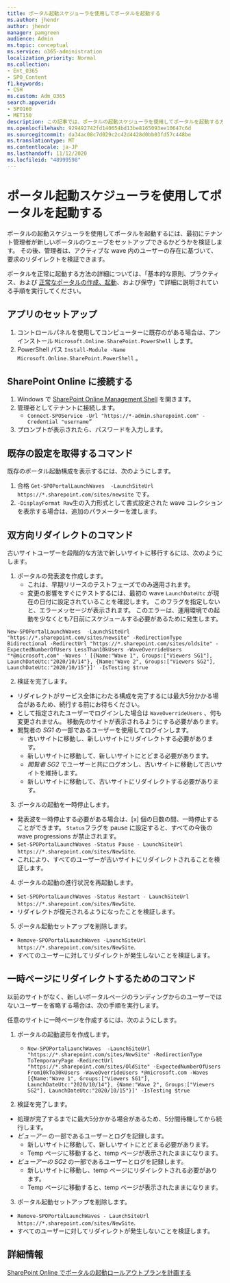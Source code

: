```yaml
---
title: ポータル起動スケジューラを使用してポータルを起動する
ms.author: jhendr
author: jhendr
manager: pamgreen
audience: Admin
ms.topic: conceptual
ms.service: o365-administration
localization_priority: Normal
ms.collection:
- Ent_O365
- SPO_Content
f1.keywords:
- CSH
ms.custom: Adm_O365
search.appverid:
- SPO160
- MET150
description: この記事では、ポータルの起動スケジューラを使用してポータルを起動する方法について説明します。
ms.openlocfilehash: 929492742fd140654bd13be8165093ee10647c6d
ms.sourcegitcommit: da34ac08c7d029c2c42d4428d0bb03fd57c448be
ms.translationtype: MT
ms.contentlocale: ja-JP
ms.lasthandoff: 11/12/2020
ms.locfileid: "48999598"
---
```

# <a name="launch-your-portal-using-the-portal-launch-scheduler"></a>ポータル起動スケジューラを使用してポータルを起動する

ポータルの起動スケジューラを使用してポータルを起動するには、最初にテナント管理者が新しいポータルのウェーブをセットアップできるかどうかを検証します。 その後、管理者は、アクティブな wave 内のユーザーの存在に基づいて、要求のリダイレクトを検証できます。

ポータルを正常に起動する方法の詳細については、「基本的な原則、プラクティス、および [正常なポータルの作成、起動](https://go.microsoft.com/fwlink/?linkid=2105838)、および保守」で詳細に説明されている手順を実行してください。 

## <a name="app-setup"></a>アプリのセットアップ
1. コントロールパネルを使用してコンピューターに既存のがある場合は、アンインストール `Microsoft.Online.SharePoint.PowerShell` します。
2. PowerShell パス `Install-Module -Name Microsoft.Online.SharePoint.PowerShell` 。

## <a name="connect-to-sharepoint-online"></a>SharePoint Online に接続する
1. Windows で [SharePoint Online Management Shell](https://docs.microsoft.com/powershell/sharepoint/sharepoint-online/connect-sharepoint-online) を開きます。
2. 管理者としてテナントに接続します。
   - `Connect-SPOService -Url "https://*-admin.sharepoint.com" -Credential "username”`
3.  プロンプトが表示されたら、パスワードを入力します。

## <a name="command-to-get-an-existing-setup"></a>既存の設定を取得するコマンド

既存のポータル起動構成を表示するには、次のようにします。

1. 合格 `Get-SPOPortalLaunchWaves  -LaunchSiteUrl  https://*.sharepoint.com/sites/newsite` です。
2. `-DisplayFormat Raw`生の入力形式として書式設定された wave コレクションを表示する場合は、追加のパラメーターを渡します。

## <a name="commands-for-bi-directional-redirection"></a>双方向リダイレクトのコマンド

古いサイトユーザーを段階的な方法で新しいサイトに移行するには、次のようにします。

1. ポータルの発表波を作成します。
   - これは、早期リリースのテストフェーズでのみ適用されます。
   - 変更の影響をすぐにテストするには、最初の wave `LaunchDateUtc` が現在の日付に設定されていることを確認します。 このフラグを指定しないと、エラーメッセージが表示されます。 このエラーは、運用環境での起動を少なくとも7日前にスケジュールする必要があるために発生します。

  `New-SPOPortalLaunchWaves  -LaunchSiteUrl "https://*.sharepoint.com/sites/newsite" -RedirectionType Bidirectional -RedirectUrl "https://*.sharepoint.com/sites/oldsite" -ExpectedNumberOfUsers LessThan10kUsers -WaveOverrideUsers "*@microsoft.com" -Waves ' [{Name:"Wave 1", Groups:["Viewers SG1"], LaunchDateUtc:"2020/10/14"}, {Name:"Wave 2", Groups:["Viewers SG2"], LaunchDateUtc:"2020/10/15"}]' -IsTesting $true`

2. 検証を完了します。
  - リダイレクトがサービス全体にわたる構成を完了するには最大5分かかる場合があるため、続行する前にお待ちください。
  - として指定されたユーザーでログインした場合は `WaveOverrideUsers` 、何も変更されません。 移動先のサイトが表示されるようにする必要があります。
  - 閲覧者の *SG1* の一部であるユーザーを使用してログインします。
    - 古いサイトに移動し、新しいサイトにリダイレクトする必要があります。
    - 新しいサイトに移動して、新しいサイトにとどまる必要があります。
    - *閲覧者 SG2* でユーザーと共にログオンし、古いサイトに移動して古いサイトを維持します。
    - 新しいサイトに移動して、古いサイトにリダイレクトする必要があります。

3. ポータルの起動を一時停止します。
  - 発表波を一時停止する必要がある場合は、[x] 個の日数の間、一時停止することができます。 `Status`フラグを pause に設定すると、すべての今後の wave progressions が禁止されます。 
  - `Set-SPOPortalLaunchWaves -Status Pause - LaunchSiteUrl  https://*.sharepoint.com/sites/NewSite`.
  - これにより、すべてのユーザーが古いサイトにリダイレクトされることを検証します。

4. ポータルの起動の進行状況を再起動します。 
  - `Set-SPOPortalLaunchWaves -Status Restart - LaunchSiteUrl  https://*.sharepoint.com/sites/NewSite`.
  - リダイレクトが復元されるようになったことを検証します。

5. ポータル起動セットアップを削除します。
  - `Remove-SPOPortalLaunchWaves -LaunchSiteUrl https://*.sharepoint.com/sites/NewSite`.
  - すべてのユーザーに対してリダイレクトが発生しないことを検証します。

## <a name="commands-for-redirection-to-temporary-page"></a>一時ページにリダイレクトするためのコマンド

以前のサイトがなく、新しいポータルページのランディングからのユーザーではないユーザーを省略する場合は、次の手順を実行します。

任意のサイトに一時ページを作成するには、次のようにします。

1. ポータルの起動波形を作成します。
   - `New-SPOPortalLaunchWaves  -LaunchSiteUrl "https://*.sharepoint.com/sites/NewSite" -RedirectionType ToTemporaryPage -RedirectUrl "https://*.sharepoint.com/sites/OldSite" -ExpectedNumberOfUsers From10kTo30kUsers -WaveOverrideUsers *@microsoft.com -Waves [{Name:"Wave 1", Groups:["Viewers SG1"], LaunchDateUtc:"2020/10/14"}, {Name:"Wave 2", Groups:["Viewers SG2"], LaunchDateUtc:"2020/10/15"}]' -IsTesting $true`

2. 検証を完了します。

  - 処理が完了するまでに最大5分かかる場合があるため、5分間待機してから続行します。
  - *ビューアー* の一部であるユーザーとログを記録します。
     - 新しいサイトに移動して、新しいサイトにとどまる必要があります。
     - Temp ページに移動すると、temp ページが表示されたままになります。
  - *ビューアーの SG2* の一部であるユーザーとログを記録します。
     - 新しいサイトに移動し、temp ページにリダイレクトされる必要があります。
     - Temp ページに移動すると、temp ページが表示されたままになります。

3. ポータル起動セットアップを削除します。
  - `Remove-SPOPortalLaunchWaves - LaunchSiteUrl  https://*.sharepoint.com/sites/NewSite`.
  - すべてのユーザーに対してリダイレクトが発生しないことを検証します。

## <a name="learn-more"></a>詳細情報
[SharePoint Online でポータルの起動ロールアウトプランを計画する](https://docs.microsoft.com/microsoft-365/Enterprise/Planportallaunchroll-out)